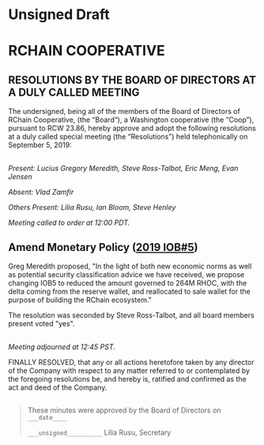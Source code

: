 # Unsigned Draft
##

# RCHAIN COOPERATIVE

## RESOLUTIONS BY THE BOARD OF DIRECTORS AT A DULY CALLED MEETING

The undersigned, being all of the members of the Board of Directors of RChain Cooperative, (the “Board”), a Washington cooperative (the “Coop”), pursuant to RCW 23.86, hereby approve and adopt the following resolutions at a duly called special meeting (the “Resolutions”) held telephonically on September 5, 2019:

##

*Present:  Lucius Gregory Meredith, Steve Ross-Talbot, Eric Meng, Evan Jensen*

*Absent:  Vlad Zamfir*

*Others Present:  Lilia Rusu, Ian Bloom, Steve Henley*

*Meeting called to order at 12:00 PDT.*

##

## Amend Monetary Policy ([2019 IOB#5](https://github.com/rchain/legaldocs/tree/master/2018%20Annual%20Meeting/RChain%20Monetary%20Policy%20V2%20-Final))
Greg Meredith proposed, "In the light of both new economic norms as well as potential security classification advice we have received, we propose changing IOB5 to reduced the amount governed to 264M RHOC, with the delta coming from the reserve wallet, and reallocated to sale wallet for the purpose of building the RChain ecosystem."

The resolution was seconded by Steve Ross-Talbot, and all board members present voted "yes".


##

*Meeting adjourned at 12:45 PST.*

FINALLY RESOLVED, that any or all actions heretofore taken by any director of the Company with respect to any matter referred to or contemplated by the foregoing resolutions be, and hereby is, ratified and confirmed as the act and deed of the Company.

##

>These minutes were approved by the Board of Directors on `___date____`
>
> `___unsigned__________`
> Lilia Rusu, Secretary
